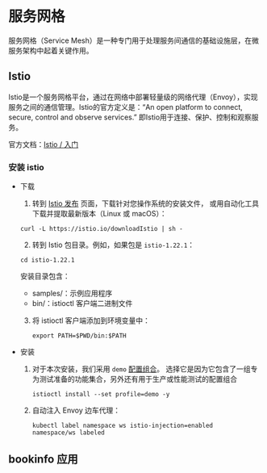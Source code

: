 # 服务网格

服务网格（Service Mesh）是一种专门用于处理服务间通信的基础设施层，在微服务架构中起着关键作用。

## Istio

Istio是一个服务网格平台，通过在网络中部署轻量级的网络代理（Envoy），实现服务之间的通信管理。Istio的官方定义是：“An open platform to connect, secure, control and observe services.” 即Istio用于连接、保护、控制和观察服务。

官方文档：[Istio / 入门](https://istio.io/latest/zh/docs/setup/getting-started/)



### 安装 istio

- 下载

  1. 转到 [Istio 发布](https://github.com/istio/istio/releases/tag/1.22.1) 页面，下载针对您操作系统的安装文件， 或用自动化工具下载并提取最新版本（Linux 或 macOS）：

  ```shell
  curl -L https://istio.io/downloadIstio | sh -
  ```

  2. 转到 Istio 包目录。例如，如果包是 `istio-1.22.1`：

  ```shell
  cd istio-1.22.1
  ```

  安装目录包含：

  - samples/：示例应用程序
  - bin/：istioctl 客户端二进制文件

  3. 将 istioctl 客户端添加到环境变量中：

     ~~~shell
     export PATH=$PWD/bin:$PATH
     ~~~

     

- 安装

  1. 对于本次安装，我们采用 `demo` [配置组合](https://istio.io/latest/zh/docs/setup/additional-setup/config-profiles/)。 选择它是因为它包含了一组专为测试准备的功能集合，另外还有用于生产或性能测试的配置组合
  
     ~~~shell
     istioctl install --set profile=demo -y
     ~~~
  
     
  
  2. 自动注入 Envoy 边车代理：
  
     ~~~shell
     kubectl label namespace ws istio-injection=enabled
     namespace/ws labeled
     ~~~
  
  
  
## bookinfo 应用



  

  



